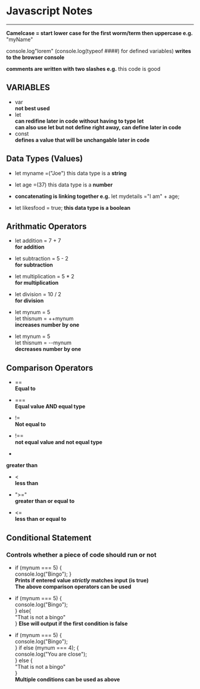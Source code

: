 # Javascript Notes  

---

**Camelcase = start lower case for the first worm/term then uppercase e.g.**
"myName"

console.log"lorem" (console.log(typeof ####) for defined variables)
**writes to the browser console**

**comments are written with two slashes e.g.**
this code is good  

## VARIABLES

+ var  
**not best used**  
+ let   
**can redifine later in code without having to type let**  
**can also use let but not define right away, can define later in code**  
+ const  
**defines a value that will be unchangable later in code**  

## Data Types (Values)

+ let myname =("Joe") this data type is a **string**

+ let age =(37) this data type is a **number**

+ **concatenating is linking together e.g.**
    let mydetails ="I am" + age;

+ let likesfood = true;  **this data type is a boolean**

## Arithmatic Operators

+ let addition = 7 + 7  
**for addition**

+ let subtraction = 5 - 2  
**for subtraction**

+ let multiplication = 5 * 2  
**for multiplication**

+ let division = 10 / 2  
**for division**

+ let mynum = 5  
let thisnum = ++mynum  
**increases number by one**

+ let mynum = 5  
let thisnum = --mynum  
**decreases number by one**

## Comparison Operators

+ ==  
**Equal to**

+ ===  
**Equal value AND equal type**

+ !=  
**Not equal to**

+ !==  
**not equal value and not equal type**

+ >  
**greater than**

+ <  
**less than**

+ ">="  
**greater than or equal to**

+ <=  
**less than or equal to**

## Conditional Statement  
### Controls whether a piece of code should run or not  

+ if (mynum === 5) {  
    console.log("Bingo");
}  
**Prints if entered value ***strictly*** matches input (is true)**  
**The above comparison operators can be used**  

+ if (mynum === 5) {  
    console.log("Bingo");  
} else{  
    "That is not a bingo"  
}
**Else will output if the first condition is false**  

+ if (mynum === 5) {    
    console.log("Bingo");  
} if else (mynum === 4); {  
    console.log("You are close");  
} else {  
    "That is not a bingo"  
}  
**Multiple conditions can be used as above**  
